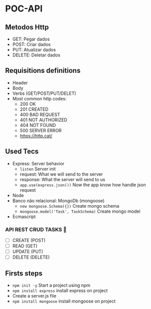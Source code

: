 # POC-API

## Metodos Http

- GET: Pegar dados
- POST: Criar dados
- PUT: Atualizar dados
- DELETE: Deletar dados

## Requisitions definitions

- Header
- Body
- Verbs (GET/POST/PUT/DELET)
- Most common http codes:
  - 200 OK
  - 201 CREATED
  - 400 BAD REQUEST
  - 401 NOT AUTHORIZED
  - 404 NOT FOUND
  - 500 SERVER ERROR
  - <https://http.cat/>

## Used Tecs

- Express: Server behavior
  - `listen` Server init
  - request: What we will send to the server
  - response: What the server will send to us
  - `app.use(express.json())` Now the app know how handle json request
- Node
- Banco não relacional: MongoDb (mongoose)
  - `new mongoose.Schema({})` Create mongo schema
  - `mongoose.model('Task', TaskSchema)` Create mongo model
- Ecmascript

### API REST CRUD TASKS 👀

- [ ] CREATE (POST)
- [ ] READ   (GET)
- [ ] UPDATE (PUT)
- [ ] DELETE (DELETE)

## Firsts steps

- `npm init -y`  Start a project using npm
- `npm install express`  install express on project
- Create a server.js file
- `npm install mongoose`  install mongoose on project
